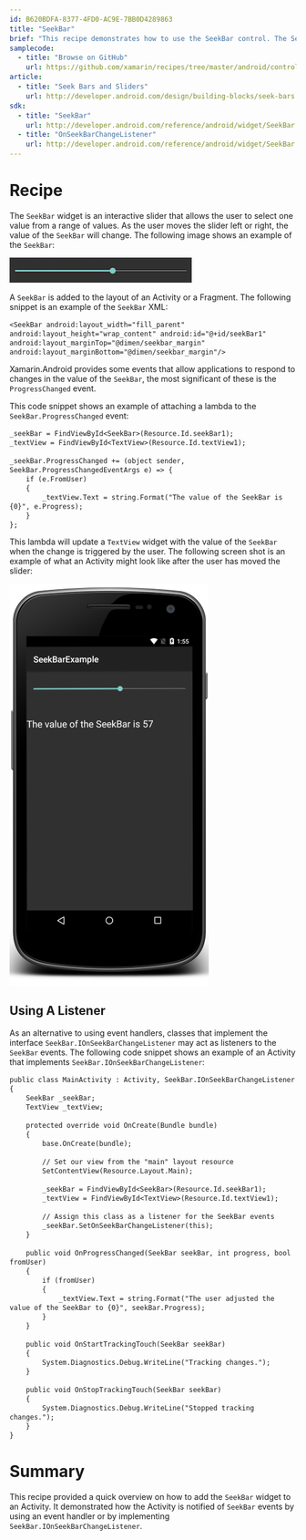 ```yaml
---
id: B620BDFA-8377-4FD0-AC9E-7BB0D4289863
title: "SeekBar"
brief: "This recipe demonstrates how to use the SeekBar control. The SeekBar control is visually similar to the ProgressBar but it has a draggable slider that will allow the user to change the value displayed by the control. This will provide an example showing how to respond to changes in the SeekBar using .NET events or the SeekBar.IOnSeekBarrChangeListenerinterface."
samplecode:
  - title: "Browse on GitHub" 
    url: https://github.com/xamarin/recipes/tree/master/android/controls/seekbar
article:
  - title: "Seek Bars and Sliders" 
    url: http://developer.android.com/design/building-blocks/seek-bars.html
sdk:
  - title: "SeekBar" 
    url: http://developer.android.com/reference/android/widget/SeekBar.html
  - title: "OnSeekBarChangeListener" 
    url: http://developer.android.com/reference/android/widget/SeekBar.OnSeekBarChangeListener.html
---
```


<a name="Recipe" class="injected"></a>


# Recipe

The `SeekBar` widget is an interactive slider that allows the user to select one value from a range of values. As the user moves the slider left or right, the value of the `SeekBar` will change. The following image shows an example of the `SeekBar`:

 ![](images/seekbar.png)

A `SeekBar` is added to the layout of an Activity or a Fragment. The following snippet is an example of the `SeekBar` XML:

```
<SeekBar android:layout_width="fill_parent" android:layout_height="wrap_content" android:id="@+id/seekBar1" android:layout_marginTop="@dimen/seekbar_margin" android:layout_marginBottom="@dimen/seekbar_margin"/>
```

Xamarin.Android provides some events that allow applications to respond to changes in the value of the `SeekBar`, the most significant of these is the `ProgressChanged` event.

This code snippet shows an example of attaching a lambda to the `SeekBar.ProgressChanged` event:

```
_seekBar = FindViewById<SeekBar>(Resource.Id.seekBar1);
_textView = FindViewById<TextView>(Resource.Id.textView1);

_seekBar.ProgressChanged += (object sender, SeekBar.ProgressChangedEventArgs e) => {
    if (e.FromUser)
    {
        _textView.Text = string.Format("The value of the SeekBar is {0}", e.Progress);
    }
};
```

This lambda will update a `TextView` widget with the value of the `SeekBar` when the change is triggered by the user. The following screen shot is an example of what an Activity might look like after the user has moved the slider:

 ![](images/seekbar2.png)

 <a name="UsingAListener" class="injected"></a>


## Using A Listener

As an alternative to using event handlers, classes that implement the interface `SeekBar.IOnSeekBarChangeListener` may act as listeners to the `SeekBar` events. The following code snippet shows an example of an Activity that implements `SeekBar.IOnSeekBarChangeListener`:

```
public class MainActivity : Activity, SeekBar.IOnSeekBarChangeListener
{
    SeekBar _seekBar;
    TextView _textView;

    protected override void OnCreate(Bundle bundle)
    {
        base.OnCreate(bundle);

        // Set our view from the "main" layout resource
        SetContentView(Resource.Layout.Main);

        _seekBar = FindViewById<SeekBar>(Resource.Id.seekBar1);
        _textView = FindViewById<TextView>(Resource.Id.textView1);

        // Assign this class as a listener for the SeekBar events
        _seekBar.SetOnSeekBarChangeListener(this);
    }

    public void OnProgressChanged(SeekBar seekBar, int progress, bool fromUser)
    {
        if (fromUser)
        {
            _textView.Text = string.Format("The user adjusted the value of the SeekBar to {0}", seekBar.Progress);
        }
    }

    public void OnStartTrackingTouch(SeekBar seekBar)
    {
        System.Diagnostics.Debug.WriteLine("Tracking changes.");
    }

    public void OnStopTrackingTouch(SeekBar seekBar)
    {
        System.Diagnostics.Debug.WriteLine("Stopped tracking changes.");
    }
}
```

 <a name="Summary" class="injected"></a>


# Summary

This recipe provided a quick overview on how to add the `SeekBar` widget to an Activity. It demonstrated how the Activity is notified of `SeekBar` events by using an event handler or by implementing `SeekBar.IOnSeekBarChangeListener`.

